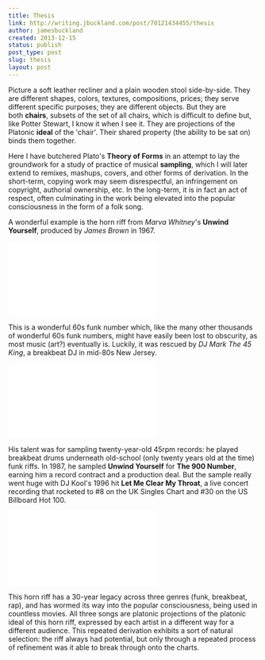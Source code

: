 ```yaml
---
title: Thesis
link: http://writing.jbuckland.com/post/70121434455/thesis
author: jamesbuckland
created: 2013-12-15
status: publish
post_type: post
slug: thesis
layout: post
---
```


Picture a soft leather recliner and a plain wooden stool side-by-side. They are different shapes, colors, textures, compositions, prices; they serve different specific purposes; they are different objects. But they are both **chairs**, subsets of the set of all chairs, which is difficult to define but, like Potter Stewart, I know it when I see it. They are projections of the Platonic **ideal** of the 'chair'. Their shared property (the ability to be sat on) binds them together.

Here I have butchered Plato's **Theory of Forms** in an attempt to lay the groundwork for a study of practice of musical **sampling**, which I will later extend to remixes, mashups, covers, and other forms of derivation. In the short-term, copying work may seem disrespectful, an infringement on copyright, authorial ownership, etc. In the long-term, it is in fact an act of respect, often culminating in the work being elevated into the popular consciousness in the form of a folk song.

A wonderful example is the horn riff from *Marva Whitney*'s **Unwind Yourself**, produced by *James Brown* in 1967.

<iframe frameborder=\"0\" src=\"//www.youtube.com/embed/-MUTOo78cE0?rel=0\" width=\"100%\"></iframe>

This is a wonderful 60s funk number which, like the many other thousands of wonderful 60s funk numbers, might have easily been lost to obscurity, as most music (art?) eventually is. Luckily, it was rescued by *DJ Mark The 45 King*, a breakbeat DJ in mid-80s New Jersey.

<iframe frameborder=\"0\" src=\"//www.youtube.com/embed/axJpBlxW6n0?rel=0\" width=\"100%\"></iframe>

His talent was for sampling twenty-year-old 45rpm records: he played breakbeat drums underneath old-school (only twenty years old at the time) funk riffs. In 1987, he sampled **Unwind Yourself** for **The 900 Number**, earning him a record contract and a production deal. But the sample really went huge with DJ Kool's 1996 hit **Let Me Clear My Throat**, a live concert recording that rocketed to #8 on the UK Singles Chart and #30 on the US Billboard Hot 100.

<iframe frameborder=\"0\" src=\"//www.youtube.com/embed/9LgkNcnueNM?rel=0\" width=\"100%\"></iframe>

This horn riff has a 30-year legacy across three genres (funk, breakbeat, rap), and has wormed its way into the popular consciousness, being used in countless movies. All three songs are platonic projections of the platonic ideal of this horn riff, expressed by each artist in a different way for a different audience. This repeated derivation exhibits a sort of natural selection: the riff always had potential, but only through a repeated process of refinement was it able to break through onto the charts.